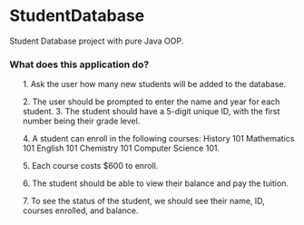 # StudentDatabase
Student Database project with pure Java OOP.

<h3> What does this application do? </h3> 
<ul>

<il>1. Ask the user how many new students will be added to the database. </il>

<il>2. The user should be prompted to enter the name and year for each student. </il>
<il>3. The student should have a 5-digit unique ID, with the first number being their grade level. </il>

<il>4. A student can enroll in the following courses: History 101 Mathematics 101 English 101 Chemistry 101 Computer Science 101. </il>

<il>5. Each course costs $600 to enroll. </il>

<il>6. The student should be able to view their balance and pay the tuition. </il>

<il>7. To see the status of the student, we should see their name, ID, courses enrolled, and balance. </il>

</ul>



